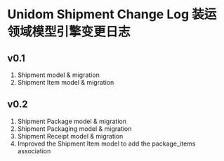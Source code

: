 # Unidom Shipment Change Log 装运领域模型引擎变更日志

## v0.1
1. Shipment model & migration
2. Shipment Item model & migration

## v0.2
1. Shipment Package model & migration
2. Shipment Packaging model & migration
3. Shipment Receipt model & migration
4. Improved the Shipment Item model to add the package_items association
